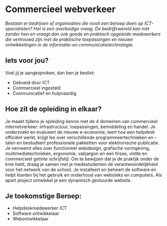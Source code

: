 # Commercieel webverkeer

_Bestaan er bedrijven of organisaties die nooit een beroep doen op ICT-specialisten? Het is een overbodige vraag. De bedrijfswereld kan niet zonder hen en vraagt dan ook goede en praktisch opgeleide medewerkers die vertrouwd zijn met de praktische toepassingen en nieuwe ontwikkelingen in de informatie-en communicatietechnologie._

## Iets voor jou?

Voel jij je aangesproken, dan ben je beslist:

* Geboeid door ICT
* Commercieel ingesteld
* Communicatief en hulpvaardig

## Hoe zit de opleiding in elkaar?

Je maakt tijdens je opleiding kennis met de 4 domeinen van commercieel internetverkeer: infrastructuur, toepassingen, bemiddeling en handel. Je onderzoekt en evalueert de nieuwe e-economie, leert hoe een helpdesk efficiënt werkt, krijgt les over verschillende programmeertechnieken en –talen en bestudeert professionele pakketten voor elektronische publicatie. Je verneemt alles over functioneel webdesign, grafische vormgeving, multimediatechnieken, ergonomie, vakjargon en een frisse, vlotte en commercieel getinte schrijfstijl. Om te bewijzen dat je de praktijk onder de knie hebt, draag je samen met je medestudenten de verantwoordelijkheid voor het netwerk van de school. Je installeert en beheert de software en helpt klanten bij het gebruik en onderhoud van websteks en computers. Als apart project ontwikkel je een dynamisch gestuurde website.

## Je toekomstige Beroep:

* Helpdeskmedewerker ICT
* Software ontwikkelaar
* Webontwikkelaar